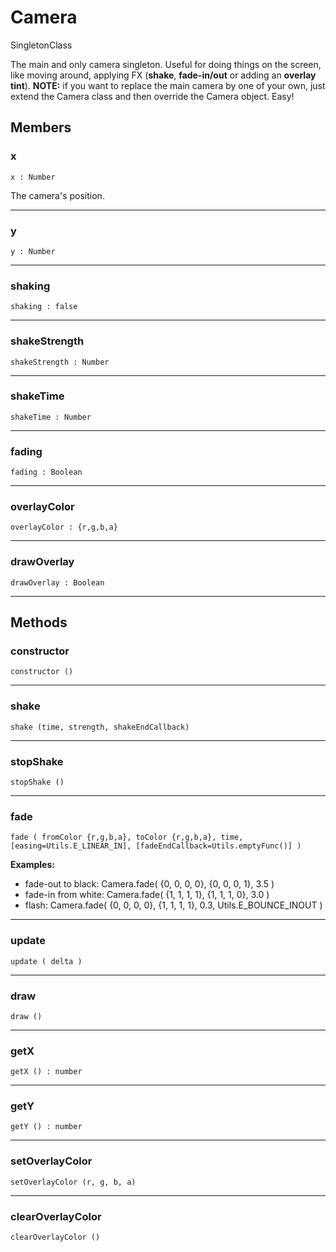 # <i class="fa fa-book"></i> Camera

<span class="label label-warning">Singleton</span><span class="label label-info">Class</span>

The main and only camera singleton. Useful for doing things on the screen, like moving around, 
applying FX (**shake**, **fade-in/out** or adding an **overlay tint**).
**NOTE:** if you want to replace the main camera by one of your own, 
just extend the Camera class and then override the Camera object. Easy!

## Members

### x

    x : Number

The camera's position.

---

### y

    y : Number

---

### shaking

    shaking : false

---

### shakeStrength

    shakeStrength : Number

---

### shakeTime

    shakeTime : Number

---

### fading

    fading : Boolean

---

### overlayColor

    overlayColor : {r,g,b,a}

---

### drawOverlay

    drawOverlay : Boolean

---

## Methods

### constructor

    constructor ()

---

### shake

    shake (time, strength, shakeEndCallback)

---

### stopShake

    stopShake ()

---

### fade

    fade ( fromColor {r,g,b,a}, toColor {r,g,b,a}, time, [easing=Utils.E_LINEAR_IN], [fadeEndCallback=Utils.emptyFunc()] )

**Examples:**
- fade-out to black: Camera.fade( {0, 0, 0, 0}, {0, 0, 0, 1}, 3.5 )
- fade-in from white: Camera.fade( {1, 1, 1, 1}, {1, 1, 1, 0}, 3.0 )
- flash: Camera.fade( {0, 0, 0, 0}, {1, 1, 1, 1}, 0.3, Utils.E_BOUNCE_INOUT ) </i>

---

### update

    update ( delta )

---

### draw

    draw ()

---

### getX

    getX () : number

---

### getY

    getY () : number

---

### setOverlayColor

    setOverlayColor (r, g, b, a)

---

### clearOverlayColor

    clearOverlayColor ()
